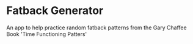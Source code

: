 Fatback Generator
=================

An app to help practice random fatback patterns from the Gary Chaffee Book 'Time Functioning Patters'
